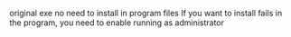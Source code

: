 original
exe no need to install in program files 
If you want to install fails in the program, you need to enable running as administrator
